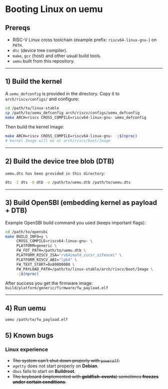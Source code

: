# Booting Linux on uemu

## Prereqs

* RISC-V Linux cross toolchain (example prefix: `riscv64-linux-gnu-`) on `PATH`.
* `dtc` (device tree compiler).
* `make`, `gcc` (host) and other usual build tools.
* `uemu` built from this repository.

---

## 1) Build the kernel

A `uemu_defconfig` is provided in the directory. Copy it to `arch/riscv/configs/` and configure:

```bash
cd /path/to/linux-stable
cp /path/to/uemu_defconfig arch/riscv/configs/uemu_defconfig
make ARCH=riscv CROSS_COMPILE=riscv64-linux-gnu- uemu_defconfig
```

<!-- **Embed an initramfs**
Before the full `make`, set `CONFIG_INITRAMFS_SOURCE` to point to your `rootfs.cpio`:

```bash
nano .config
# edit .config manually to set:
# CONFIG_INITRAMFS_SOURCE="/path/to/rootfs.cpio"
``` -->

Then build the kernel Image:

```bash
make ARCH=riscv CROSS_COMPILE=riscv64-linux-gnu- -j$(nproc)
# kernel Image will be at arch/riscv/boot/Image
```

---

## 2) Build the device tree blob (DTB)

`uemu.dts has been provided in this directory`:

```bash
dtc -I dts -O dtb -o /path/to/uemu.dtb /path/to/uemu.dts
```

---

## 3) Build OpenSBI (embedding kernel as payload + DTB)

Example OpenSBI build command you used (keeps important flags):

```bash
cd /path/to/opensbi
make BUILD_INFO=y \
     CROSS_COMPILE=riscv64-linux-gnu- \
     PLATFORM=generic \
     FW_FDT_PATH=/path/to/uemu.dtb \
     PLATFORM_RISCV_ISA="rv64imafd_zicsr_zifencei" \
     PLATFORM_RISCV_ABI="lp64" \
     FW_TEXT_START=0x80000000 \
     FW_PAYLOAD_PATH=/path/to/linux-stable/arch/riscv/boot/Image \
     -j$(nproc)
```

After success you get the firmware image: `build/platform/generic/firmware/fw_payload.elf`

---

## 4) Run uemu

```bash
uemu /path/to/fw_payload.elf
```

## 5) Known bugs
### Linux experience
* ~~The system can't shut down properly with `poweroff`.~~
* `agetty` does not start properly on **Debian**.
* `dbus` fails to start on **Buildroot**.
* ~~The keyboard (implemented with **goldfish-events**) sometimes **freezes under certain conditions**.~~
